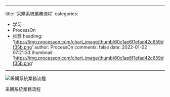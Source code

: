 
---
title: '采購系統業務流程'
categories: 
 - 学习
 - ProcessOn
 - 推荐
headimg: 'https://img.processon.com/chart_image/thumb/60c1ae6f1efad42c659df35b.png'
author: ProcessOn
comments: false
date: 2022-01-02 07:21:33
thumbnail: 'https://img.processon.com/chart_image/thumb/60c1ae6f1efad42c659df35b.png'
---

<div>   
<img class="thumb" alt="采購系統業務流程" src="https://img.processon.com/chart_image/thumb/60c1ae6f1efad42c659df35b.png" referrerpolicy="no-referrer">
<p>采購系統業務流程</p>  
</div>
            